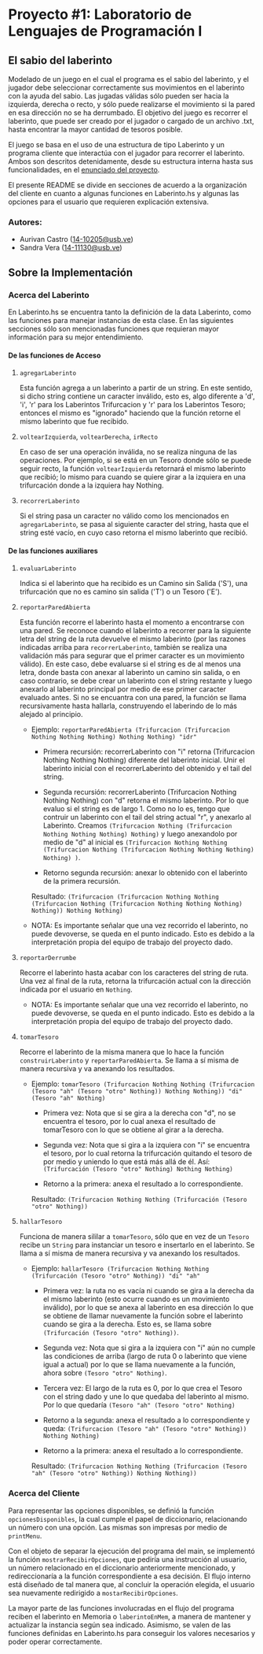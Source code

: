 # Proyecto #1: Laboratorio de Lenguajes de Programación I
## El sabio del laberinto

Modelado de un juego en el cual el programa es el sabio del laberinto, y el jugador debe seleccionar correctamente sus movimientos en el laberinto con la ayuda del sabio. Las jugadas válidas sólo pueden ser hacia la izquierda, derecha o recto, y sólo puede realizarse el movimiento si la pared en esa dirección no se ha derrumbado. El objetivo del juego es  recorrer el laberinto, que puede ser creado por el jugador o cargado de un archivo .txt, hasta encontrar la mayor cantidad de tesoros posible. 

El juego se basa en el uso de una estructura de tipo Laberinto y un programa cliente que interactúa con el jugador para recorrer el laberinto. Ambos son descritos detenidamente, desde su estructura interna hasta sus funcionalidades, en el [enunciado del proyecto](https://github.com/swsandra/Proyecto1-CI3661/blob/master/Proyecto%201%20Septiembre.pdf).

El presente README se divide en secciones de acuerdo a la organización del cliente en cuanto a algunas funciones en Laberinto.hs y algunas las opciones para el usuario que requieren explicación extensiva.

### Autores:

* Aurivan Castro (14-10205@usb.ve)
* Sandra Vera (14-11130@usb.ve)

## Sobre la Implementación

### Acerca del Laberinto

En Laberinto.hs se encuentra tanto la definición de la data Laberinto, como las funciones para manejar instancias de esta clase. En las siguientes secciones sólo son mencionadas funciones que requieran mayor información para su mejor entendimiento.


#### De las funciones de Acceso

1. `agregarLaberinto`

	Esta función agrega a un laberinto a partir de un string. En este sentido, si dicho string contiene un caracter inválido, esto es, algo diferente a 'd', 'i', 'r' para los Laberintos Trifurcacion y 'r' para los Laberintos Tesoro; entonces el mismo es "ignorado" haciendo que la función retorne el mismo laberinto que fue recibido.

2. `voltearIzquierda`, `voltearDerecha`, `irRecto`
	
	En caso de ser una operación inválida, no se realiza ninguna de las operaciones. Por ejemplo, si se está en un Tesoro donde sólo se puede seguir recto, la función `voltearIzquierda` retornará el mismo laberinto que recibió; lo mismo para cuando se quiere girar a la izquiera en una trifurcación donde a la izquiera hay Nothing.

3. `recorrerLaberinto`
	
	Si el string pasa un caracter no válido como los mencionados en `agregarLaberinto`, se pasa al siguiente caracter del string, hasta que el string esté vacío, en cuyo caso retorna el mismo laberinto que recibió.


#### De las funciones auxiliares

1. `evaluarLaberinto`
	
	Indica si el laberinto que ha recibido es un Camino sin Salida ('S'), una trifurcación que no es camino sin salida ('T') o un Tesoro ('E').

2. `reportarParedAbierta`
	
	Esta función recorre el laberinto hasta el momento a encontrarse con una pared. Se reconoce cuando el laberinto a recorrer para la siguiente letra del string de la ruta devuelve el mismo laberinto (por las razones indicadas arriba para `recorrerLaberinto`, también se realiza una validación más para segurar que el primer caracter es un movimiento válido). En este caso, debe evaluarse si el string es de al menos una letra, donde basta con anexar al laberinto un camino sin salida, o en caso contrario, se debe crear un laberinto con el string restante y luego anexarlo al laberinto principal por medio de ese primer caracter evaluado antes. Si no se encuantra con una pared, la función se llama recursivamente hasta hallarla, construyendo el laberindo de lo más alejado al principio.

	* Ejemplo: `reportarParedAbierta (Trifurcacion (Trifurcacion Nothing Nothing Nothing) Nothing Nothing) "idr"`
		
		* Primera recursión: recorrerLaberinto con "i" retorna (Trifurcacion Nothing Nothing Nothing) diferente del laberinto inicial. Unir el laberinto inicial con el recorrerLaberinto del obtenido y el tail del string.
		
		* Segunda recursión: recorrerLaberinto (Trifurcacion Nothing Nothing Nothing) con "d" retorna el mismo laberinto. Por lo que evaluo si el string es de largo 1. Como no lo es, tengo que contruir un laberinto con el tail del string actual "r", y anexarlo al Laberinto. Creamos `(Trifurcacion Nothing (Trifurcacion Nothing Nothing Nothing) Nothing)` y luego anexandolo por medio de "d" al inicial es `(Trifurcacion Nothing Nothing (Trifurcacion Nothing (Trifurcacion Nothing Nothing Nothing) Nothing) )`.
		
		* Retorno segunda recursión: anexar lo obtenido con el laberinto de la primera recursión.
		
		Resultado: `(Trifurcacion (Trifurcacion Nothing Nothing (Trifurcacion Nothing (Trifurcacion Nothing Nothing Nothing) Nothing)) Nothing Nothing)`
	
	* NOTA: Es importante señalar que una vez recorrido el laberinto, no puede devoverse, se queda en el punto indicado. Esto es debido a la interpretación propia del equipo de trabajo del proyecto dado.

3. `reportarDerrumbe`
	
	Recorre el laberinto hasta acabar con los caracteres del string de ruta. Una vez al final de la ruta, retorna la trifurcación actual con la dirección indicada por el usuario en `Nothing`. 
	
	* NOTA: Es importante señalar que una vez recorrido el laberinto, no puede devoverse, se queda en el punto indicado. Esto es debido a la interpretación propia del equipo de trabajo del proyecto dado.

4. `tomarTesoro`
	
	Recorre el laberinto de la misma manera que lo hace la función `construirLaberinto` y `reportarParedAbierta`. Se llama a sí misma de manera recursiva y va anexando los resultados.
	
	* Ejemplo: `tomarTesoro (Trifurcacion Nothing Nothing (Trifurcacion (Tesoro "ah" (Tesoro "otro" Nothing)) Nothing Nothing)) "di" (Tesoro "ah" Nothing)`
		
		* Primera vez: Nota que si se gira a la derecha con "d", no se encuentra el tesoro, por lo cual anexa el resultado de tomarTesoro con lo que se obtiene al girar a la derecha.
		
		* Segunda vez: Nota que si gira a la izquiera con "i" se encuentra el tesoro, por lo cual retorna la trifurcación quitando el tesoro de por medio y uniendo lo que está más allá de él. Así: `(Trifurcación (Tesoro "otro" Nothing) Nothing Nothing)`
		
		* Retorno a la primera: anexa el resultado a lo correspondiente.
		
		Resultado: `(Trifurcacion Nothing Nothing (Trifurcación (Tesoro "otro" Nothing))`

5. `hallarTesoro`
	
	Funciona de manera sililar a `tomarTesoro`, sólo que en vez de un `Tesoro` recibe un `String` para instanciar un tesoro e insertarlo en el laberinto. Se llama a sí misma de manera recursiva y va anexando los resultados.
	
	* Ejemplo: `hallarTesoro (Trifurcacion Nothing Nothing (Trifurcación (Tesoro "otro" Nothing)) "di" "ah"`
		
		* Primera vez: la ruta no es vacía ni cuando se gira a la derecha da el mismo laberinto (esto ocurre cuando es un movimiento inválido), por lo que se anexa al laberinto en esa dirección lo que se obtiene de llamar nuevamente la función sobre el laberinto cuando se gira a la derecha. Esto es, se llama sobre `(Trifurcación (Tesoro "otro" Nothing))`.
		
		* Segunda vez: Nota que si gira a la izquiera con "i" aún no cumple las condiciones de arriba (largo de ruta 0 o laberinto que viene igual a actual) por lo que se llama nuevamente a la función, ahora sobre `(Tesoro "otro" Nothing)`.
		
		* Tercera vez: El largo de la ruta es 0, por lo que crea el Tesoro con el string dado y une lo que quedaba del laberinto al mismo. Por lo que quedaría `(Tesoro "ah" (Tesoro "otro" Nothing)`
		
		* Retorno a la segunda: anexa el resultado a lo correspondiente y queda: `(Trifurcacion (Tesoro "ah" (Tesoro "otro" Nothing)) Nothing Nothing)`
		
		* Retorno a la primera: anexa el resultado a lo correspondiente.
		
		Resultado: `(Trifurcacion Nothing Nothing (Trifurcacion (Tesoro "ah" (Tesoro "otro" Nothing)) Nothing Nothing))`



### Acerca del Cliente

Para representar las opciones disponibles, se definió la función `opcionesDisponibles`, la cual cumple el papel de diccionario, relacionando un número con una opción. Las mismas son impresas por medio de `printMenu`.

Con el objeto de separar la ejecución del programa del main, se implementó la función `mostrarRecibirOpciones`, que pediría una instrucción al usuario, un número relacionado en el diccionario anteriormente mencionado, y redireccionaría a la función correspondiente a esa decisión. El flujo interno está diseñado de tal manera que, al concluir la operación elegida, el usuario sea nuevamente redirigido a `mostarRecibirOpciones`.

La mayor parte de las funciones involucradas en el flujo del programa reciben el laberinto en Memoria o `laberintoEnMem`, a manera de mantener y actualizar la instancia según sea indicado. Asimismo, se valen de las funciones definidas en Laberinto.hs para conseguir los valores necesarios y poder operar correctamente.
